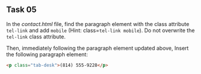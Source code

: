 ## Task 05
In the *contact.html* file, find the paragraph element with the class attribute `tel-link` and add `mobile`  (Hint: class=`tel-link mobile`). Do not overwrite the `tel-link` class attribute. 

Then, immediately following the paragraph element updated above, Insert the following paragraph element:

```html
<p class="tab-desk">(814) 555-9228</p> 
```